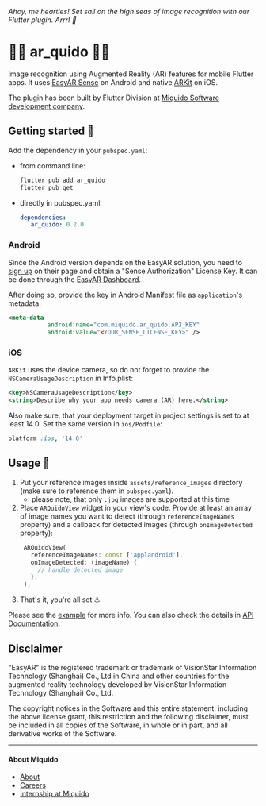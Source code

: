 _Ahoy, me hearties! Set sail on the high seas of image recognition with our Flutter plugin. Arrr! 🦜_

# 🏴‍☠️ ar_quido 🏴‍☠️

Image recognition using Augmented Reality (AR) features for mobile Flutter apps.
It uses [EasyAR Sense](https://www.easyar.com/view/sdk.html) on Android and native
[ARKit](https://developer.apple.com/documentation/arkit/content_anchors/detecting_images_in_an_ar_experience)
on iOS.

The plugin has been built by Flutter Division at [Miquido Software development company](https://www.miquido.com).

## Getting started 🚢

Add the dependency in your `pubspec.yaml`:
- from command line: 
  ```bash
  flutter pub add ar_quido
  flutter pub get
  ```
- directly in pubspec.yaml:
  ```yaml
  dependencies:
     ar_quido: 0.2.0
  ```
### Android
Since the Android version depends on the EasyAR solution, you need to
[sign up](https://www.easyar.com/view/signUp.html) on their page and obtain 
a "Sense Authorization" License Key. It can be done through the [EasyAR Dashboard](https://portal.easyar.com/sdk/list).

After doing so, provide the key in Android Manifest file as 
`application`'s metadata:
```xml
<meta-data
           android:name="com.miquido.ar_quido.API_KEY"
           android:value="<YOUR_SENSE_LICENSE_KEY>" />
```

### iOS
`ARKit` uses the device camera, so do not forget to provide the `NSCameraUsageDescription`
in Info.plist:
```xml
<key>NSCameraUsageDescription</key>
<string>Describe why your app needs camera (AR) here.</string>
```

Also make sure, that your deployment target in project settings is set to at least 14.0.
Set the same version in `ios/Podfile`:
```ruby
platform :ios, '14.0'
```

## Usage 🌴
1. Put your reference images inside `assets/reference_images` directory (make 
sure to reference them in `pubspec.yaml`).
    - please note, that only `.jpg` images are supported at this time
2. Place `ARQuidoView` widget in your view's code. Provide at least an array of
image names you want to detect (through `referenceImageNames` property) and a 
callback for detected images (through `onImageDetected` property):
   ```dart
    ARQuidoView(
      referenceImageNames: const ['applandroid'],
      onImageDetected: (imageName) {
        // handle detected image
      },
    ),
   ```
3. That's it, you're all set ⚓

Please see the [example](https://github.com/miquido/AR_quido/tree/main/example)
for more info. You can also check the details in [API Documentation](https://pub.dev/documentation/ar_quido/latest/).

## Disclaimer
"EasyAR" is the registered trademark or trademark of VisionStar Information 
Technology (Shanghai) Co., Ltd in China and other countries for the augmented
reality technology developed by VisionStar Information Technology (Shanghai) Co., Ltd.

The copyright notices in the Software and this entire statement, including the above
license grant, this restriction and the following disclaimer, must be included 
in all copies of the Software, in whole or in part, and all derivative works
of the Software.


---
#### About Miquido
- [About](https://careers.miquido.com/about-us/)
- [Careers](https://careers.miquido.com/job-offers/)
- [Internship at Miquido](https://careers.miquido.com/students/)